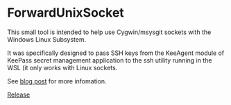 # ForwardUnixSocket

This small tool is intended to help use Cygwin/msysgit sockets with the Windows Linux Subsystem.

It was specifically designed to pass SSH keys from the KeeAgent module of KeePass secret management application to the
ssh utility running in the WSL (it only works with Linux sockets.

See [blog post](https://blog.czbix.com/WSL2-KeeAgent.html) for more infomation.

[Release](https://github.com/CzBiX/ForwardUnixSocket/releases/latest)
